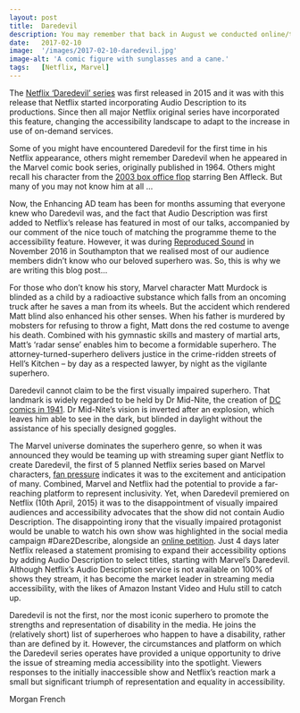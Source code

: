 ```yaml
---
layout: post
title:  Daredevil
description: You may remember that back in August we conducted online/telephone surveys on current accessibility measures and hopes for the future of Audio Description. We received 127 responses which have been invaluable to our research – but what encouraged participants to respond?
date:   2017-02-10
image:  '/images/2017-02-10-daredevil.jpg'
image-alt: 'A comic figure with sunglasses and a cane.'
tags:   [Netflix, Marvel]
---
```


The [Netflix ‘Daredevil’ series](https://www.imdb.com/title/tt3322312/) was first released in 2015 and it was with this release that Netflix started incorporating Audio Description to its productions. Since then all major Netflix original series have incorporated this feature, changing the accessibility landscape to adapt to the increase in use of on-demand services.

Some of you might have encountered Daredevil for the first time in his Netflix appearance, others might remember Daredevil when he appeared in the Marvel comic book series, originally published in 1964. Others might recall his character from the [2003 box office flop](https://www.imdb.com/title/tt0287978/) starring Ben Affleck. But many of you may not know him at all …

Now, the Enhancing AD team has been for months assuming that everyone knew who Daredevil was, and the fact that Audio Description was first added to Netflix’s release has featured in most of our talks, accompanied by our comment of the nice touch of matching the programme theme to the accessibility feature. However, it was during [Reproduced Sound](https://reproducedsound.co.uk/) in November 2016 in Southampton that we realised most of our audience members didn’t know who our beloved superhero was.  So, this is why we are writing this blog post…

For those who don’t know his story, Marvel character Matt Murdock is blinded as a child by a radioactive substance which falls from an oncoming truck after he saves a man from its wheels. But the accident which rendered Matt blind also enhanced his other senses. When his father is murdered by mobsters for refusing to throw a fight, Matt dons the red costume to avenge his death. Combined with his gymnastic skills and mastery of martial arts, Matt’s ‘radar sense’ enables him to become a formidable superhero. The attorney-turned-superhero delivers justice in the crime-ridden streets of Hell’s Kitchen – by day as a respected lawyer, by night as the vigilante superhero.

Daredevil cannot claim to be the first visually impaired superhero. That landmark is widely regarded to be held by Dr Mid-Nite, the creation of [DC comics in 1941](https://www.dccomics.com/graphic-novels/doctor-mid-nite-1999/doctor-mid-nite). Dr Mid-Nite’s vision is inverted after an explosion, which leaves him able to see in the dark, but blinded in daylight without the assistance of his specially designed goggles.

The Marvel universe dominates the superhero genre, so when it was announced they would be teaming up with streaming super giant Netflix to create Daredevil, the first of 5 planned Netflix series based on Marvel characters, [fan pressure](https://netflixproject.wordpress.com/2014/07/06/advocating-for-audio-description-on-netflixs-daredevil-series/) indicates it was to the excitement and anticipation of many. Combined, Marvel and Netflix had the potential to provide a far-reaching platform to represent inclusivity. Yet, when Daredevil premiered on Netflix (10th April, 2015) it was to the disappointment of visually impaired audiences and accessibility advocates that the show did not contain Audio Description. The disappointing irony that the visually impaired protagonist would be unable to watch his own show was highlighted in the social media campaign #Dare2Describe, alongside an [online petition](https://www.change.org/p/netflix-make-daredevil-available-to-blind-people). Just 4 days later Netflix released a statement promising to expand their accessibility options by adding Audio Description to select titles, starting with Marvel’s Daredevil. Although Netflix’s Audio Description service is not available on 100% of shows they stream, it has become the market leader in streaming media accessibility, with the likes of Amazon Instant Video and Hulu still to catch up.

Daredevil is not the first, nor the most iconic superhero to promote the strengths and representation of disability in the media. He joins the (relatively short) list of superheroes who happen to have a disability, rather than are defined by it. However, the circumstances and platform on which the Daredevil series operates have provided a unique opportunity to drive the issue of streaming media accessibility into the spotlight. Viewers responses to the initially inaccessible show and Netflix’s reaction mark a small but significant triumph of representation and equality in accessibility.

Morgan French